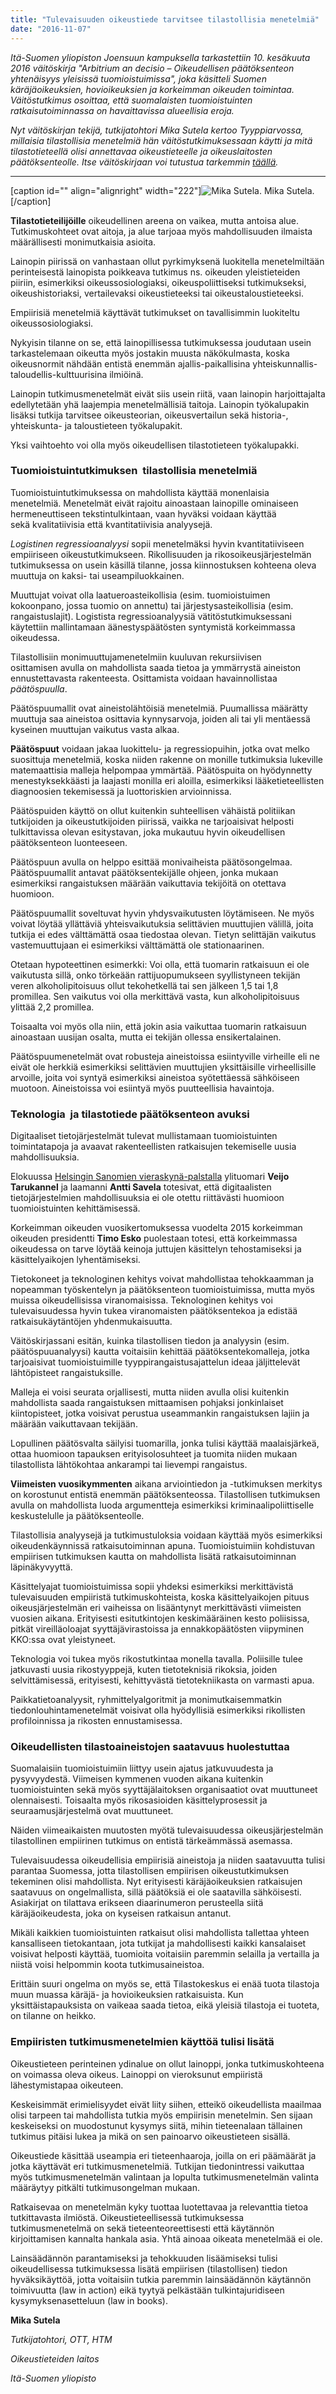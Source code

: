 ```yaml
---
title: "Tulevaisuuden oikeustiede tarvitsee tilastollisia menetelmiä"
date: "2016-11-07"
---
```


_Itä-Suomen yliopiston Joensuun kampuksella tarkastettiin 10. kesäkuuta 2016 väitöskirja "Arbitrium an decisio – Oikeudellisen päätöksenteon yhtenäisyys yleisissä tuomioistuimissa", joka käsitteli Suomen käräjäoikeuksien, hovioikeuksien ja korkeimman oikeuden toimintaa. Väitöstutkimus osoittaa, että suomalaisten tuomioistuinten ratkaisutoiminnassa on havaittavissa alueellisia eroja._

_Nyt väitöskirjan tekijä, tutkijatohtori Mika Sutela kertoo Tyyppiarvossa, millaisia tilastollisia menetelmiä hän väitöstutkimuksessaan käytti ja mitä tilastotieteellä olisi annettavaa oikeustieteelle ja oikeuslaitosten päätöksenteolle. Itse väitöskirjaan voi tutustua tarkemmin [täällä](https://www.uef.fi/-/tuomioistuinten-ratkaisuissa-merkittavia-alueellisia-eroja)._

* * *

\[caption id="" align="alignright" width="222"\]![Mika Sutela.](http://gdurl.com/KHYy) Mika Sutela.\[/caption\]

**Tilastotieteilijöille** oikeudellinen areena on vaikea, mutta antoisa alue. Tutkimuskohteet ovat aitoja, ja alue tarjoaa myös mahdollisuuden ilmaista määrällisesti monimutkaisia asioita.

Lainopin piirissä on vanhastaan ollut pyrkimyksenä luokitella menetelmiltään perinteisestä lainopista poikkeava tutkimus ns. oikeuden yleistieteiden piiriin, esimerkiksi oikeussosiologiaksi, oikeuspoliittiseksi tutkimukseksi, oikeushistoriaksi, vertailevaksi oikeustieteeksi tai oikeustaloustieteeksi.

Empiirisiä menetelmiä käyttävät tutkimukset on tavallisimmin luokiteltu oikeussosiologiaksi.

Nykyisin tilanne on se, että lainopillisessa tutkimuksessa joudutaan usein tarkastelemaan oikeutta myös jostakin muusta näkökulmasta, koska oikeusnormit nähdään entistä enemmän ajallis-paikallisina yhteiskunnallis-taloudellis-kulttuurisina ilmiöinä.

Lainopin tutkimusmenetelmät eivät siis usein riitä, vaan lainopin harjoittajalta edellytetään yhä laajempia menetelmällisiä taitoja. Lainopin työkalupakin lisäksi tutkija tarvitsee oikeusteorian, oikeusvertailun sekä historia-, yhteiskunta- ja taloustieteen työkalupakit.

Yksi vaihtoehto voi olla myös oikeudellisen tilastotieteen työkalupakki.

### Tuomioistuintutkimuksen  tilastollisia menetelmiä

Tuomioistuintutkimuksessa on mahdollista käyttää monenlaisia menetelmiä. Menetelmät eivät rajoitu ainoastaan lainopille ominaiseen hermeneuttiseen tekstintulkintaan, vaan hyväksi voidaan käyttää sekä kvalitatiivisia että kvantitatiivisia analyysejä.

_Logistinen regressioanalyysi_ sopii menetelmäksi hyvin kvantitatiiviseen empiiriseen oikeustutkimukseen. Rikollisuuden ja rikosoikeusjärjestelmän tutkimuksessa on usein käsillä tilanne, jossa kiinnostuksen kohteena oleva muuttuja on kaksi- tai useampiluokkainen.

Muuttujat voivat olla laatueroasteikollisia (esim. tuomioistuimen kokoonpano, jossa tuomio on annettu) tai järjestysasteikollisia (esim. rangaistuslajit). Logistista regressioanalyysiä vätitöstutkimuksessani käytettiin mallintamaan äänestyspäätösten syntymistä korkeimmassa oikeudessa.

Tilastollisiin monimuuttujamenetelmiin kuuluvan rekursiivisen osittamisen avulla on mahdollista saada tietoa ja ymmärrystä aineiston ennustettavasta rakenteesta. Osittamista voidaan havainnollistaa _päätöspuulla_.

Päätöspuumallit ovat aineistolähtöisiä menetelmiä. Puumallissa määrätty muuttuja saa aineistoa osittavia kynnysarvoja, joiden ali tai yli mentäessä kyseinen muuttujan vaikutus vasta alkaa.

**Päätöspuut** voidaan jakaa luokittelu- ja regressiopuihin, jotka ovat melko suosittuja menetelmiä, koska niiden rakenne on monille tutkimuksia lukeville matemaattisia malleja helpompaa ymmärtää. Päätöspuita on hyödynnetty menestyksekkäästi ja laajasti monilla eri aloilla, esimerkiksi lääketieteellisten diagnoosien tekemisessä ja luottoriskien arvioinnissa.

Päätöspuiden käyttö on ollut kuitenkin suhteellisen vähäistä politiikan tutkijoiden ja oikeustutkijoiden piirissä, vaikka ne tarjoaisivat helposti tulkittavissa olevan esitystavan, joka mukautuu hyvin oikeudellisen päätöksenteon luonteeseen.

Päätöspuun avulla on helppo esittää monivaiheista päätösongelmaa. Päätöspuumallit antavat päätöksentekijälle ohjeen, jonka mukaan esimerkiksi rangaistuksen määrään vaikuttavia tekijöitä on otettava huomioon.

Päätöspuumallit soveltuvat hyvin yhdysvaikutusten löytämiseen. Ne myös voivat löytää yllättäviä yhteisvaikutuksia selittävien muuttujien välillä, joita tutkija ei edes välttämättä osaa tiedostaa olevan. Tietyn selittäjän vaikutus vastemuuttujaan ei esimerkiksi välttämättä ole stationaarinen.

Otetaan hypoteettinen esimerkki: Voi olla, että tuomarin ratkaisuun ei ole vaikutusta sillä, onko törkeään rattijuopumukseen syyllistyneen tekijän veren alkoholipitoisuus ollut tekohetkellä tai sen jälkeen 1,5 tai 1,8 promillea. Sen vaikutus voi olla merkittävä vasta, kun alkoholipitoisuus ylittää 2,2 promillea.

Toisaalta voi myös olla niin, että jokin asia vaikuttaa tuomarin ratkaisuun ainoastaan uusijan osalta, mutta ei tekijän ollessa ensikertalainen.

Päätöspuumenetelmät ovat robusteja aineistoissa esiintyville virheille eli ne eivät ole herkkiä esimerkiksi selittävien muuttujien yksittäisille virheellisille arvoille, joita voi syntyä esimerkiksi aineistoa syötettäessä sähköiseen muotoon. Aineistoissa voi esiintyä myös puutteellisia havaintoja.

### Teknologia  ja tilastotiede päätöksenteon avuksi

Digitaaliset tietojärjestelmät tulevat mullistamaan tuomioistuinten toimintatapoja ja avaavat rakenteellisten ratkaisujen tekemiselle uusia mahdollisuuksia.

Elokuussa [Helsingin Sanomien vieraskynä-palstalla](http://www.hs.fi/paakirjoitukset/a1472100100314) ylituomari **Veijo Tarukannel** ja laamanni **Antti Savela** totesivat, että digitaalisten tietojärjestelmien mahdollisuuksia ei ole otettu riittävästi huomioon tuomioistuinten kehittämisessä.

Korkeimman oikeuden vuosikertomuksessa vuodelta 2015 korkeimman oikeuden presidentti **Timo Esko** puolestaan totesi, että korkeimmassa oikeudessa on tarve löytää keinoja juttujen käsittelyn tehostamiseksi ja käsittelyaikojen lyhentämiseksi.

Tietokoneet ja teknologinen kehitys voivat mahdollistaa tehokkaamman ja nopeamman työskentelyn ja päätöksenteon tuomioistuimissa, mutta myös muissa oikeudellisissa viranomaisissa. Teknologinen kehitys voi tulevaisuudessa hyvin tukea viranomaisten päätöksentekoa ja edistää ratkaisukäytäntöjen yhdenmukaisuutta.

Väitöskirjassani esitän, kuinka tilastollisen tiedon ja analyysin (esim. päätöspuuanalyysi) kautta voitaisiin kehittää päätöksentekomalleja, jotka tarjoaisivat tuomioistuimille tyyppirangaistusajattelun ideaa jäljittelevät lähtöpisteet rangaistuksille.

Malleja ei voisi seurata orjallisesti, mutta niiden avulla olisi kuitenkin mahdollista saada rangaistuksen mittaamisen pohjaksi jonkinlaiset kiintopisteet, jotka voisivat perustua useammankin rangaistuksen lajiin ja määrään vaikuttavaan tekijään.

Lopullinen päätösvalta säilyisi tuomarilla, jonka tulisi käyttää maalaisjärkeä, ottaa huomioon tapauksen erityisolosuhteet ja tuomita niiden mukaan tilastollista lähtökohtaa ankarampi tai lievempi rangaistus.

**Viimeisten vuosikymmenten** aikana arviointiedon ja -tutkimuksen merkitys on korostunut entistä enemmän päätöksenteossa. Tilastollisen tutkimuksen avulla on mahdollista luoda argumentteja esimerkiksi kriminaalipoliittiselle keskustelulle ja päätöksenteolle.

Tilastollisia analyysejä ja tutkimustuloksia voidaan käyttää myös esimerkiksi oikeudenkäynnissä ratkaisutoiminnan apuna. Tuomioistuimiin kohdistuvan empiirisen tutkimuksen kautta on mahdollista lisätä ratkaisutoiminnan läpinäkyvyyttä.

Käsittelyajat tuomioistuimissa sopii yhdeksi esimerkiksi merkittävistä tulevaisuuden empiiristä tutkimuskohteista, koska käsittelyaikojen pituus oikeusjärjestelmän eri vaiheissa on lisääntynyt merkittävästi viimeisten vuosien aikana. Erityisesti esitutkintojen keskimääräinen kesto poliisissa, pitkät vireilläoloajat syyttäjävirastoissa ja ennakkopäätösten viipyminen KKO:ssa ovat yleistyneet.

Teknologia voi tukea myös rikostutkintaa monella tavalla. Poliisille tulee jatkuvasti uusia rikostyyppejä, kuten tietoteknisiä rikoksia, joiden selvittämisessä, erityisesti, kehittyvästä tietotekniikasta on varmasti apua.

Paikkatietoanalyysit, ryhmittelyalgoritmit ja monimutkaisemmatkin tiedonlouhintamenetelmät voisivat olla hyödyllisiä esimerkiksi rikollisten profiloinnissa ja rikosten ennustamisessa.

### Oikeudellisten tilastoaineistojen saatavuus huolestuttaa

Suomalaisiin tuomioistuimiin liittyy usein ajatus jatkuvuudesta ja pysyvyydestä. Viimeisen kymmenen vuoden aikana kuitenkin tuomioistuinten sekä myös syyttäjälaitoksen organisaatiot ovat muuttuneet olennaisesti. Toisaalta myös rikosasioiden käsittelyprosessit ja seuraamusjärjestelmä ovat muuttuneet.

Näiden viimeaikaisten muutosten myötä tulevaisuudessa oikeusjärjestelmän tilastollinen empiirinen tutkimus on entistä tärkeämmässä asemassa.

Tulevaisuudessa oikeudellisia empiirisiä aineistoja ja niiden saatavuutta tulisi parantaa Suomessa, jotta tilastollisen empiirisen oikeustutkimuksen tekeminen olisi mahdollista. Nyt erityisesti käräjäoikeuksien ratkaisujen saatavuus on ongelmallista, sillä päätöksiä ei ole saatavilla sähköisesti. Asiakirjat on tilattava erikseen diaarinumeron perusteella siitä käräjäoikeudesta, joka on kyseisen ratkaisun antanut.

Mikäli kaikkien tuomioistuinten ratkaisut olisi mahdollista tallettaa yhteen kansalliseen tietokantaan, jota tutkijat ja mahdollisesti kaikki kansalaiset voisivat helposti käyttää, tuomioita voitaisiin paremmin selailla ja vertailla ja niistä voisi helpommin koota tutkimusaineistoa.

Erittäin suuri ongelma on myös se, että Tilastokeskus ei enää tuota tilastoja muun muassa käräjä- ja hovioikeuksien ratkaisuista. Kun yksittäistapauksista on vaikeaa saada tietoa, eikä yleisiä tilastoja ei tuoteta, on tilanne on heikko.

### Empiiristen tutkimusmenetelmien käyttöä tulisi lisätä

Oikeustieteen perinteinen ydinalue on ollut lainoppi, jonka tutkimuskohteena on voimassa oleva oikeus. Lainoppi on vieroksunut empiiristä lähestymistapaa oikeuteen.

Keskeisimmät erimielisyydet eivät liity siihen, etteikö oikeudellista maailmaa olisi tarpeen tai mahdollista tutkia myös empiirisin menetelmin. Sen sijaan keskeiseksi on muodostunut kysymys siitä, mihin tieteenalaan tällainen tutkimus pitäisi lukea ja mikä on sen painoarvo oikeustieteen sisällä.

Oikeustiede käsittää useampia eri tieteenhaaroja, joilla on eri päämäärät ja jotka käyttävät eri tutkimusmenetelmiä. Tutkijan tiedonintressi vaikuttaa myös tutkimusmenetelmän valintaan ja lopulta tutkimusmenetelmän valinta määräytyy pitkälti tutkimusongelman mukaan.

Ratkaisevaa on menetelmän kyky tuottaa luotettavaa ja relevanttia tietoa tutkittavasta ilmiöstä. Oikeustieteellisessä tutkimuksessa tutkimusmenetelmä on sekä tieteenteoreettisesti että käytännön kirjoittamisen kannalta hankala asia. Yhtä ainoaa oikeata menetelmää ei ole.

Lainsäädännön parantamiseksi ja tehokkuuden lisäämiseksi tulisi oikeudellisessa tutkimuksessa lisätä empiirisen (tilastollisen) tiedon hyväksikäyttöä, jotta voitaisiin tutkia paremmin lainsäädännön käytännön toimivuutta (law in action) eikä tyytyä pelkästään tulkintajuridiseen kysymyksenasetteluun (law in books).

**Mika Sutela**

_Tutkijatohtori, OTT, HTM_

_Oikeustieteiden laitos_

_Itä-Suomen yliopisto_
